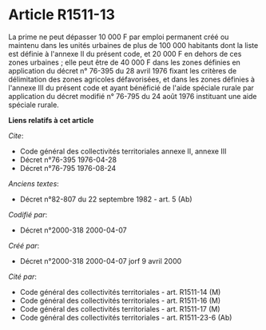 # Article R1511-13

La prime ne peut dépasser 10 000 F par emploi permanent créé ou maintenu dans les unités urbaines de plus de 100 000
habitants dont la liste est définie à l'annexe II du présent code, et 20 000 F en dehors de ces zones urbaines ; elle peut
être de 40 000 F dans les zones définies en application du décret n° 76-395 du 28 avril 1976 fixant les critères de
délimitation des zones agricoles défavorisées, et dans les zones définies à l'annexe III du présent code et ayant bénéficié
de l'aide spéciale rurale par application du décret modifié n° 76-795 du 24 août 1976 instituant une aide spéciale rurale.

**Liens relatifs à cet article**

_Cite_:

  - Code général des collectivités territoriales annexe II, annexe III
  - Décret n°76-395 1976-04-28
  - Décret n°76-795 1976-08-24

_Anciens textes_:

  - Décret n°82-807 du 22 septembre 1982 - art. 5 (Ab)

_Codifié par_:

  - Décret n°2000-318 2000-04-07

_Créé par_:

  - Décret n°2000-318 2000-04-07 jorf 9 avril 2000

_Cité par_:

  - Code général des collectivités territoriales - art. R1511-14 (M)
  - Code général des collectivités territoriales - art. R1511-16 (M)
  - Code général des collectivités territoriales - art. R1511-17 (M)
  - Code général des collectivités territoriales - art. R1511-23-6 (Ab)
